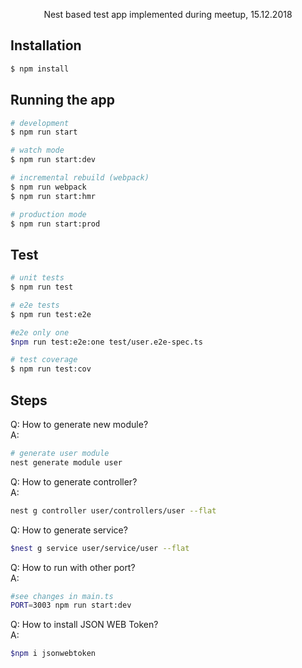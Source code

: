<p align="center">
    Nest based test app implemented during meetup, 15.12.2018
</p>

## Installation

```bash
$ npm install
```

## Running the app

```bash
# development
$ npm run start

# watch mode
$ npm run start:dev

# incremental rebuild (webpack)
$ npm run webpack
$ npm run start:hmr

# production mode
$ npm run start:prod
```

## Test

```bash
# unit tests
$ npm run test

# e2e tests
$ npm run test:e2e

#e2e only one
$npm run test:e2e:one test/user.e2e-spec.ts

# test coverage
$ npm run test:cov
```

## Steps
Q: How to generate new module?  
A:
```bash
# generate user module
nest generate module user
```
Q: How to generate controller?  
A:
```bash
nest g controller user/controllers/user --flat
```

Q: How to generate service?
```bash
$nest g service user/service/user --flat
```

Q: How to run with other port?  
A:
```bash
#see changes in main.ts
PORT=3003 npm run start:dev
```

Q: How to install JSON WEB Token?  
A:
```bash
$npm i jsonwebtoken
```
